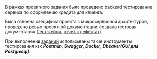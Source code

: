 В рамках проектного задания было проведено backend тестирование сервиса по оформлению кредита для клиента. 

Была освоена специфика проекта с микросервисной архитектурой, проведено ревью проектной документации, создана тестовая документация ([тест-кейсы](https://docs.google.com/spreadsheets/d/1fSHaZXwM2C6wymZFAaUGtR__0raoKKE_6u9GBnsy5yM/edit?gid=0#gid=0), [отчет о дефектах](https://docs.google.com/document/d/1TseQxY63hM9n_947wtyRJTr2BWdTqB78/edit)). 

При выполнении [заданий](https://github.com/ArtemZaikin/QA-project/blob/main/%D0%97%D0%B0%D0%B4%D0%B0%D0%BD%D0%B8%D0%B5.md) использованы такие инструменты тестирования как ***Postman***, ***Swagger***, ***Docker***, ***Dbeaver(GUI для Postgresql)***.




